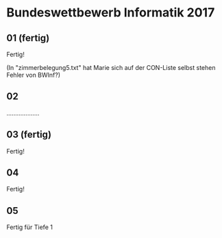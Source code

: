 # Bundeswettbewerb Informatik 2017

## 01 (fertig)	
Fertig!

(In "zimmerbelegung5.txt" hat Marie sich auf der CON-Liste selbst stehen
Fehler von BWInf?)


## 02
...................


## 03 (fertig)
Fertig!


## 04
Fertig!


## 05
Fertig für Tiefe 1
